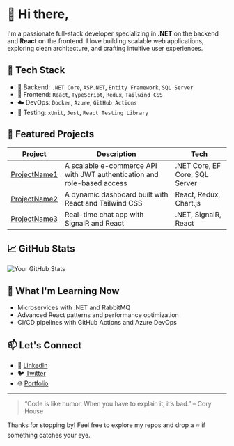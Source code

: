 # 👋 Hi there,

I'm a passionate full-stack developer specializing in **.NET** on the backend and **React** on the frontend. I love building scalable web applications, exploring clean architecture, and crafting intuitive user experiences.

## 🚀 Tech Stack

- 🧠 Backend: `.NET Core`, `ASP.NET`, `Entity Framework`, `SQL Server`
- 🎨 Frontend: `React`, `TypeScript`, `Redux`, `Tailwind CSS`
- ☁️ DevOps: `Docker`, `Azure`, `GitHub Actions`
- 🧪 Testing: `xUnit`, `Jest`, `React Testing Library`

## 📂 Featured Projects

| Project | Description | Tech |
|--------|-------------|------|
| [ProjectName1](https://github.com/yourusername/project1) | A scalable e-commerce API with JWT authentication and role-based access | .NET Core, EF Core, SQL Server |
| [ProjectName2](https://github.com/yourusername/project2) | A dynamic dashboard built with React and Tailwind CSS | React, Redux, Chart.js |
| [ProjectName3](https://github.com/yourusername/project3) | Real-time chat app with SignalR and React | .NET, SignalR, React |

## 📈 GitHub Stats

![Your GitHub Stats](https://github-readme-stats.vercel.app/api?username=yourusername&show_icons=true&theme=radical)

## 🧠 What I'm Learning Now

- Microservices with .NET and RabbitMQ
- Advanced React patterns and performance optimization
- CI/CD pipelines with GitHub Actions and Azure DevOps

## 📫 Let's Connect

- 💼 [LinkedIn](https://linkedin.com/in/yourprofile)
- 🐦 [Twitter](https://twitter.com/yourhandle)
- 🌐 [Portfolio](https://yourportfolio.com)

---

> “Code is like humor. When you have to explain it, it’s bad.” – Cory House

Thanks for stopping by! Feel free to explore my repos and drop a ⭐ if something catches your eye.
